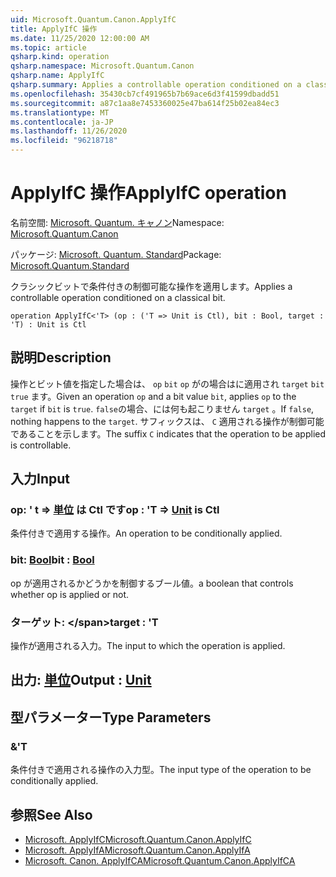 ```yaml
---
uid: Microsoft.Quantum.Canon.ApplyIfC
title: ApplyIfC 操作
ms.date: 11/25/2020 12:00:00 AM
ms.topic: article
qsharp.kind: operation
qsharp.namespace: Microsoft.Quantum.Canon
qsharp.name: ApplyIfC
qsharp.summary: Applies a controllable operation conditioned on a classical bit.
ms.openlocfilehash: 35430cb7cf491965b7b69ace6d3f41599dbadd51
ms.sourcegitcommit: a87c1aa8e7453360025e47ba614f25b02ea84ec3
ms.translationtype: MT
ms.contentlocale: ja-JP
ms.lasthandoff: 11/26/2020
ms.locfileid: "96218718"
---
```

# <a name="applyifc-operation"></a><span data-ttu-id="c3c30-102">ApplyIfC 操作</span><span class="sxs-lookup"><span data-stu-id="c3c30-102">ApplyIfC operation</span></span>

<span data-ttu-id="c3c30-103">名前空間: [Microsoft. Quantum. キャノン](xref:Microsoft.Quantum.Canon)</span><span class="sxs-lookup"><span data-stu-id="c3c30-103">Namespace: [Microsoft.Quantum.Canon](xref:Microsoft.Quantum.Canon)</span></span>

<span data-ttu-id="c3c30-104">パッケージ: [Microsoft. Quantum. Standard](https://nuget.org/packages/Microsoft.Quantum.Standard)</span><span class="sxs-lookup"><span data-stu-id="c3c30-104">Package: [Microsoft.Quantum.Standard](https://nuget.org/packages/Microsoft.Quantum.Standard)</span></span>


<span data-ttu-id="c3c30-105">クラシックビットで条件付きの制御可能な操作を適用します。</span><span class="sxs-lookup"><span data-stu-id="c3c30-105">Applies a controllable operation conditioned on a classical bit.</span></span>

```qsharp
operation ApplyIfC<'T> (op : ('T => Unit is Ctl), bit : Bool, target : 'T) : Unit is Ctl
```


## <a name="description"></a><span data-ttu-id="c3c30-106">説明</span><span class="sxs-lookup"><span data-stu-id="c3c30-106">Description</span></span>

<span data-ttu-id="c3c30-107">操作とビット値を指定した場合は、 `op` `bit` `op` がの場合はに適用され `target` `bit` `true` ます。</span><span class="sxs-lookup"><span data-stu-id="c3c30-107">Given an operation `op` and a bit value `bit`, applies `op` to the `target` if `bit` is `true`.</span></span> <span data-ttu-id="c3c30-108">`false`の場合、には何も起こりません `target` 。</span><span class="sxs-lookup"><span data-stu-id="c3c30-108">If `false`, nothing happens to the `target`.</span></span>
<span data-ttu-id="c3c30-109">サフィックスは、 `C` 適用される操作が制御可能であることを示します。</span><span class="sxs-lookup"><span data-stu-id="c3c30-109">The suffix `C` indicates that the operation to be applied is controllable.</span></span>

## <a name="input"></a><span data-ttu-id="c3c30-110">入力</span><span class="sxs-lookup"><span data-stu-id="c3c30-110">Input</span></span>

### <a name="op--t--unit--is-ctl"></a><span data-ttu-id="c3c30-111">op: ' t => [単位](xref:microsoft.quantum.lang-ref.unit)  は Ctl です</span><span class="sxs-lookup"><span data-stu-id="c3c30-111">op : 'T => [Unit](xref:microsoft.quantum.lang-ref.unit)  is Ctl</span></span>

<span data-ttu-id="c3c30-112">条件付きで適用する操作。</span><span class="sxs-lookup"><span data-stu-id="c3c30-112">An operation to be conditionally applied.</span></span>


### <a name="bit--bool"></a><span data-ttu-id="c3c30-113">bit: [Bool](xref:microsoft.quantum.lang-ref.bool)</span><span class="sxs-lookup"><span data-stu-id="c3c30-113">bit : [Bool](xref:microsoft.quantum.lang-ref.bool)</span></span>

<span data-ttu-id="c3c30-114">op が適用されるかどうかを制御するブール値。</span><span class="sxs-lookup"><span data-stu-id="c3c30-114">a boolean that controls whether op is applied or not.</span></span>


### <a name="target--t"></a><span data-ttu-id="c3c30-115">ターゲット: \</span><span class="sxs-lookup"><span data-stu-id="c3c30-115">target : 'T</span></span>

<span data-ttu-id="c3c30-116">操作が適用される入力。</span><span class="sxs-lookup"><span data-stu-id="c3c30-116">The input to which the operation is applied.</span></span>



## <a name="output--unit"></a><span data-ttu-id="c3c30-117">出力: [単位](xref:microsoft.quantum.lang-ref.unit)</span><span class="sxs-lookup"><span data-stu-id="c3c30-117">Output : [Unit](xref:microsoft.quantum.lang-ref.unit)</span></span>



## <a name="type-parameters"></a><span data-ttu-id="c3c30-118">型パラメーター</span><span class="sxs-lookup"><span data-stu-id="c3c30-118">Type Parameters</span></span>

### <a name="t"></a><span data-ttu-id="c3c30-119">&</span><span class="sxs-lookup"><span data-stu-id="c3c30-119">'T</span></span>

<span data-ttu-id="c3c30-120">条件付きで適用される操作の入力型。</span><span class="sxs-lookup"><span data-stu-id="c3c30-120">The input type of the operation to be conditionally applied.</span></span>

## <a name="see-also"></a><span data-ttu-id="c3c30-121">参照</span><span class="sxs-lookup"><span data-stu-id="c3c30-121">See Also</span></span>

- [<span data-ttu-id="c3c30-122">Microsoft. ApplyIfC</span><span class="sxs-lookup"><span data-stu-id="c3c30-122">Microsoft.Quantum.Canon.ApplyIfC</span></span>](xref:Microsoft.Quantum.Canon.ApplyIfC)
- [<span data-ttu-id="c3c30-123">Microsoft. ApplyIfA</span><span class="sxs-lookup"><span data-stu-id="c3c30-123">Microsoft.Quantum.Canon.ApplyIfA</span></span>](xref:Microsoft.Quantum.Canon.ApplyIfA)
- [<span data-ttu-id="c3c30-124">Microsoft. Canon. ApplyIfCA</span><span class="sxs-lookup"><span data-stu-id="c3c30-124">Microsoft.Quantum.Canon.ApplyIfCA</span></span>](xref:Microsoft.Quantum.Canon.ApplyIfCA)